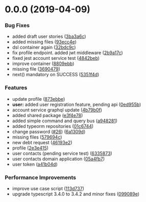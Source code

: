 # 0.0.0 (2019-04-09)


### Bug Fixes

* added draft user stories ([3ba3a6c](https://github.com/ticdenis/oumi/commit/3ba3a6c))
* added missing files ([93ecc4e](https://github.com/ticdenis/oumi/commit/93ecc4e))
* dsl container again ([32bdc9c](https://github.com/ticdenis/oumi/commit/32bdc9c))
* fix profile endpoint. added jwt middleware ([2b9a17c](https://github.com/ticdenis/oumi/commit/2b9a17c))
* fixed jest account service test ([4842beb](https://github.com/ticdenis/oumi/commit/4842beb))
* improve container ([8809ebb](https://github.com/ticdenis/oumi/commit/8809ebb))
* missing file ([3690479](https://github.com/ticdenis/oumi/commit/3690479))
* next() mandatory on SUCCESS ([5351f4d](https://github.com/ticdenis/oumi/commit/5351f4d))


### Features

* update profile ([873ebbe](https://github.com/ticdenis/oumi/commit/873ebbe))
* **user:** added user registration feature, pending api ([0ed955b](https://github.com/ticdenis/oumi/commit/0ed955b))
* account service graphql update ([4b79b0f](https://github.com/ticdenis/oumi/commit/4b79b0f))
* added shared package ([e3f4e78](https://github.com/ticdenis/oumi/commit/e3f4e78))
* added simple command and query bus ([a948281](https://github.com/ticdenis/oumi/commit/a948281))
* added typeorm repositories ([01c6744](https://github.com/ticdenis/oumi/commit/01c6744))
* change password ([#26](https://github.com/ticdenis/oumi/issues/26)) ([6a1309d](https://github.com/ticdenis/oumi/commit/6a1309d))
* missing files ([579694c](https://github.com/ticdenis/oumi/commit/579694c))
* new debt request ([46193e2](https://github.com/ticdenis/oumi/commit/46193e2))
* profile ([2e3e415](https://github.com/ticdenis/oumi/commit/2e3e415))
* user contacts (pending service test) ([6335873](https://github.com/ticdenis/oumi/commit/6335873))
* user contacts domain application ([05a4fb7](https://github.com/ticdenis/oumi/commit/05a4fb7))
* user token ([a41b04d](https://github.com/ticdenis/oumi/commit/a41b04d))


### Performance Improvements

* improve use case script ([113d737](https://github.com/ticdenis/oumi/commit/113d737))
* upgrade typescript 3.4.0 to 3.4.2 and minor fixes ([099089e](https://github.com/ticdenis/oumi/commit/099089e))



